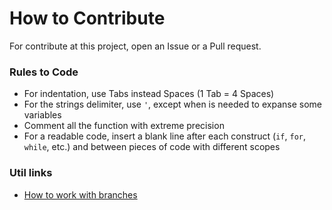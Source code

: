 # How to Contribute
For contribute at this project, open an Issue or a Pull request.

### Rules to Code

* For indentation, use Tabs instead Spaces (1 Tab = 4 Spaces)
* For the strings delimiter, use `'`, except when is needed to expanse some variables
* Comment all the function with extreme precision
* For a readable code, insert a blank line after each construct (`if`, `for`, `while`, etc.) and between pieces of code with different scopes

### Util links

* [How to work with branches](https://www.robinwieruch.de/git-team-workflow)
